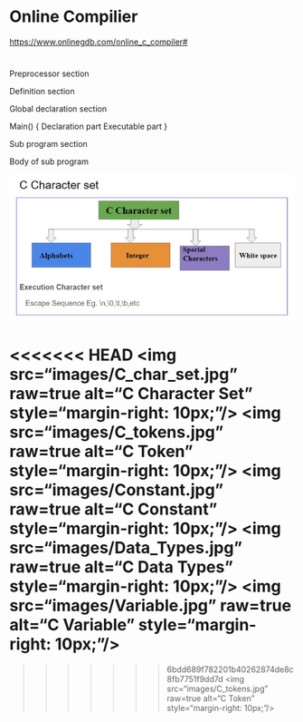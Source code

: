 # Online Compilier 
 https://www.onlinegdb.com/online_c_compiler# 

# 

Preprocessor section

Definition section

Global declaration section

Main()
{
	Declaration part
	Executable part
}

Sub program section

Body of sub program

![Test Image 3](/Fundamentals/images/C_char_set.JPG)

<<<<<<< HEAD
<img src=“images/C_char_set.jpg” raw=true alt=“C Character Set” style=“margin-right: 10px;”/>
<img src=“images/C_tokens.jpg” raw=true alt=“C Token” style=“margin-right: 10px;”/>
<img src=“images/Constant.jpg” raw=true alt=“C Constant” style=“margin-right: 10px;”/>
<img src=“images/Data_Types.jpg” raw=true alt=“C Data Types” style=“margin-right: 10px;”/>
<img src=“images/Variable.jpg” raw=true alt=“C Variable” style=“margin-right: 10px;”/>
=======
>>>>>>> 6bdd689f782201b40262874de8c8fb7751f9dd7d
<img src=“images/C_tokens.jpg” raw=true alt=“C Token” style=“margin-right: 10px;”/>
